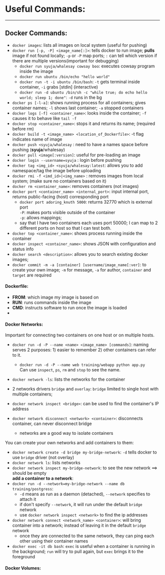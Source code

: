 # Useful Commands:
  
---

## Docker Commands:   
- `docker images`:  lists all images on local system (useful for pushing)  
- `docker run [-p, -P] <image_name[:]>`:   tells docker to run image; **pulls** image if not found locally; `-p` or `-P` map ports; `:` can tell which version if there are multiple versions(important for debugging)    
  - `docker run syuja/whalesay cowsay boo`: executes cowsay program inside the image  
  - `docker run ubuntu /bin/echo "hello world"`  
  - `docker run -t -i ubuntu /bin/bash`: `-t` gets terminal inside container, `-i` grabs [stdin] (interactive)  
  - `docker run -d ubuntu /bin/sh -c "while true; do echo hello world; sleep 1; done"`:  `-d` runs in the bg  
- `docker ps [-l-a]`: shows running process for all containers; gives container names; `-l` shows last container; `-a` stopped containers   
-  `docker logs [-f] <container_name>`: looks inside the container; `-f` causes it to behave like `tail -f`    
-  `docker stop <container_name>`: stops it and returns its name; (required before rm)    
- `docker build -t <image_name> <location_of_Dockerfile>`: -t flag indicates name of image  
- `docker push <syuja/whalesay` : need to have a names space before pushing (**syuja**/whalesay)  
- `docker pull <image[:version]`: useful for pre-loading an image  
- `docker login --username=syuja` : login before pushing  
- `docker tag <img_id> <syuja/whalesay:latest`: allows you to add namespace/tag the image before uploading  
- `docker rmi -f <imd_id>|<img_name>` : removes images from local system; (make sure no containers based on it)  
- `docker rm <container_name>`: removes containers (not images)  
- `docker port <container_name> <internal_port>`: input internal port, returns public-facing (host) corresponding port  
  - `docker port adoring_knuth 5000`: returns 32770 which is external port  
`-P`: makes ports visible outside of the container  
`-p`: allows mappings;   
  - say that I have two containers each uses port 50000; I can map to 2 different ports on host so that I can test both.  
- `docker top <container_name>`: shows process running inside the container  
- `docker inspect <container_name>`: shows JSON with configuration and status info   
- `docker search <description>`: allows you to search existing docker images;  
- `docker commit -m -a [container] [username/image_name[:ver]`: to create your own image; `-m` for message, `-a` for author, `container` and `target` are required  

#### Dockerfile:  
* **FROM**: which image my image is based on  
* **RUN**: runs commands inside the image  
* **CMD**: instructs software to run once the image is loaded  
* 

#### Docker Networks:    
Important for connecting two containers on one host or on multiple hosts.  
- `docker run -d -P --name <name> <image_name> [commands]`: naming serves 2 purposes: 1) easier to remember 2) other containers can refer to it.  
  - `docker run -d -P --name web training/webapp python app.py`  
Can use `inspect`, `ps`, `rm` and `stop` to see the name.  

- `docker network -ls`: lists the networks for the container  
- 2 networks drivers `bridge` and `overlay`: `bridge` limited to single host with multiple containers;   
- `docker network inspect <bridge>`: can be used to find the container's IP address  
- `docker network disconnect <network> <container>`: disconnects container, can never disconnect bridge   
  - networks are a good way to isolate containers   

You can create your own networks and add containers to them:  
- `docker network create -d bridge my-bridge-network`:  `-d` tells docker to use `bridge` driver (not overlay)  
- `docker network ls`: lists networks   
- `docker network inspect my-bridge-network`:  to see the new network ==> should be empty  
**add a container to a network**:  
- `docker run -d --network=my-bridge-network --name db training/postgress`:  
  - `-d` means as run as a daemon (detached), `--network` specifies to attach it  
  - if don't specify `--network`, it will run under the default `bridge` network   
  - use `docker network inspect <network>` to find the ip addresses  
- `docker network connect <network_name> <container>`: will bring container into a network; instead of leaving it in the default `bridge` network   
  - once they are connected to the same network, they can ping each other using their container names   
- `docker exec -it db bash`: `exec` is useful when a container is running in the background; `run` will try to pull again, but `exec` brings it to the foreground   
  

#### Docker Volumes:  


